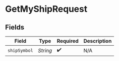 # GetMyShipRequest


## Fields

| Field              | Type               | Required           | Description        |
| ------------------ | ------------------ | ------------------ | ------------------ |
| `shipSymbol`       | *String*           | :heavy_check_mark: | N/A                |